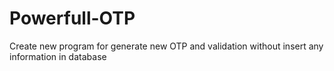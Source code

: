 # Powerfull-OTP
Create new program for generate new OTP and validation without insert any information in database
